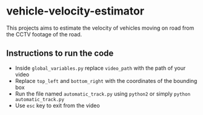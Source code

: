 # vehicle-velocity-estimator
This projects aims to estimate the velocity of vehicles moving on road from the CCTV footage of the road.

## Instructions to run the code
* Inside `global_variables.py` replace `video_path` with the path of your video
* Replace `top_left` and `bottom_right` with the coordinates of the bounding box
* Run the file named `automatic_track.py` using `python2` or simply `python automatic_track.py`
* Use `esc` key to exit from the video

